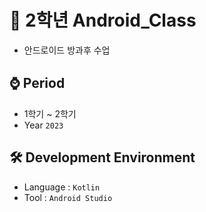 # 📕 2학년 Android_Class
  - 안드로이드 방과후 수업

## ⌚ Period
  - 1학기 ~ 2학기
  - Year `2023`

## 🛠 Development Environment
  - Language : `Kotlin`
  - Tool : `Android Studio`
